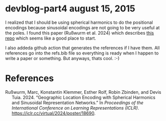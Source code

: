 # devblog-part4 august 15, 2015

I realized that I should be using spherical harmonics to do the
positional encodings because sinusoidal encodings are not going to be
very useful at the poles. I found this paper (Rußwurm et al. 2024) which
describes [this repo](https://github.com/MarcCoru/locationencoder) which
seems like a good place to start.

I also addeda github action that generates the references if I have
them. All references go into the refs.bib file so everything is ready
when I happen to write a paper or something. But anyways, thats cool.
:-)

# References

<div id="refs" class="references csl-bib-body hanging-indent">

<div id="ref-russwurm2024locationencoding" class="csl-entry">

Rußwurm, Marc, Konstantin Klemmer, Esther Rolf, Robin Zbinden, and Devis
Tuia. 2024. “Geographic Location Encoding with Spherical Harmonics and
Sinusoidal Representation Networks.” In *Proceedings of the
International Conference on Learning Representations (ICLR)*.
<https://iclr.cc/virtual/2024/poster/18690>.

</div>

</div>
